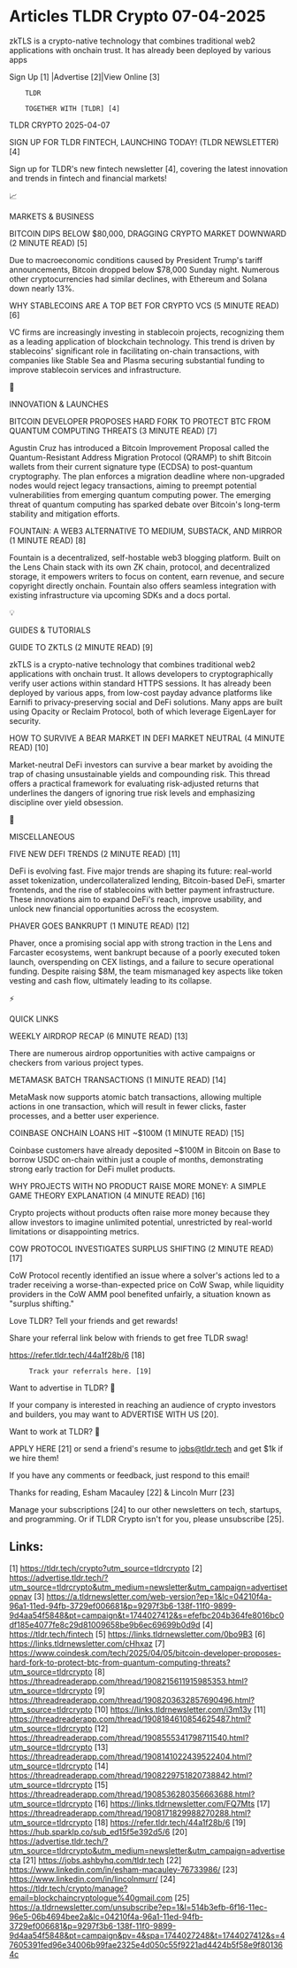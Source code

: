 # Articles TLDR Crypto 07-04-2025

zkTLS is a crypto-native technology that combines traditional web2
applications with onchain trust. It has already been deployed by
various
apps ‌ ‌ ‌ ‌ ‌ ‌ ‌ ‌ ‌ ‌ ‌ ‌ ‌ ‌ ‌ ‌ ‌ ‌ ‌ ‌ ‌ ‌ ‌ ‌ ‌ ‌  ‌ ‌ ‌ ‌ ‌ ‌ ‌ ‌ ‌ ‌ ‌ ‌ ‌ ‌ ‌ ‌ ‌ ‌ ‌ ‌ ‌ ‌ ‌ ‌ ‌ ‌ 


 Sign Up [1] |Advertise [2]|View Online [3] 

		TLDR 

		TOGETHER WITH [TLDR] [4]

TLDR CRYPTO 2025-04-07

 SIGN UP FOR TLDR FINTECH, LAUNCHING TODAY! (TLDR NEWSLETTER) [4] 

 Sign up for TLDR's new fintech newsletter [4], covering the latest
innovation and trends in fintech and financial markets! 

📈 

MARKETS & BUSINESS

 BITCOIN DIPS BELOW $80,000, DRAGGING CRYPTO MARKET DOWNWARD (2 MINUTE
READ) [5] 

 Due to macroeconomic conditions caused by President Trump's tariff
announcements, Bitcoin dropped below $78,000 Sunday night. Numerous
other cryptocurrencies had similar declines, with Ethereum and Solana
down nearly 13%. 

 WHY STABLECOINS ARE A TOP BET FOR CRYPTO VCS (5 MINUTE READ) [6] 

 VC firms are increasingly investing in stablecoin projects,
recognizing them as a leading application of blockchain technology.
This trend is driven by stablecoins' significant role in facilitating
on-chain transactions, with companies like Stable Sea and Plasma
securing substantial funding to improve stablecoin services and
infrastructure. 

🚀 

INNOVATION & LAUNCHES

 BITCOIN DEVELOPER PROPOSES HARD FORK TO PROTECT BTC FROM QUANTUM
COMPUTING THREATS (3 MINUTE READ) [7] 

 Agustin Cruz has introduced a Bitcoin Improvement Proposal called the
Quantum-Resistant Address Migration Protocol (QRAMP) to shift Bitcoin
wallets from their current signature type (ECDSA) to post-quantum
cryptography. The plan enforces a migration deadline where
non-upgraded nodes would reject legacy transactions, aiming to preempt
potential vulnerabilities from emerging quantum computing power. The
emerging threat of quantum computing has sparked debate over Bitcoin's
long-term stability and mitigation efforts. 

 FOUNTAIN: A WEB3 ALTERNATIVE TO MEDIUM, SUBSTACK, AND MIRROR (1
MINUTE READ) [8] 

 Fountain is a decentralized, self-hostable web3 blogging platform.
Built on the Lens Chain stack with its own ZK chain, protocol, and
decentralized storage, it empowers writers to focus on content, earn
revenue, and secure copyright directly onchain. Fountain also offers
seamless integration with existing infrastructure via upcoming SDKs
and a docs portal. 

💡 

GUIDES & TUTORIALS

 GUIDE TO ZKTLS (2 MINUTE READ) [9] 

 zkTLS is a crypto-native technology that combines traditional web2
applications with onchain trust. It allows developers to
cryptographically verify user actions within standard HTTPS sessions.
It has already been deployed by various apps, from low-cost payday
advance platforms like Earnifi to privacy-preserving social and DeFi
solutions. Many apps are built using Opacity or Reclaim Protocol, both
of which leverage EigenLayer for security. 

 HOW TO SURVIVE A BEAR MARKET IN DEFI MARKET NEUTRAL (4 MINUTE READ)
[10] 

 Market-neutral DeFi investors can survive a bear market by avoiding
the trap of chasing unsustainable yields and compounding risk. This
thread offers a practical framework for evaluating risk-adjusted
returns that underlines the dangers of ignoring true risk levels and
emphasizing discipline over yield obsession. 

🦄 

MISCELLANEOUS

 FIVE NEW DEFI TRENDS (2 MINUTE READ) [11] 

 DeFi is evolving fast. Five major trends are shaping its future:
real-world asset tokenization, undercollateralized lending,
Bitcoin-based DeFi, smarter frontends, and the rise of stablecoins
with better payment infrastructure. These innovations aim to expand
DeFi's reach, improve usability, and unlock new financial
opportunities across the ecosystem. 

 PHAVER GOES BANKRUPT (1 MINUTE READ) [12] 

 Phaver, once a promising social app with strong traction in the Lens
and Farcaster ecosystems, went bankrupt because of a poorly executed
token launch, overspending on CEX listings, and a failure to secure
operational funding. Despite raising $8M, the team mismanaged key
aspects like token vesting and cash flow, ultimately leading to its
collapse. 

⚡ 

QUICK LINKS

 WEEKLY AIRDROP RECAP (6 MINUTE READ) [13] 

 There are numerous airdrop opportunities with active campaigns or
checkers from various project types. 

 METAMASK BATCH TRANSACTIONS (1 MINUTE READ) [14] 

 MetaMask now supports atomic batch transactions, allowing multiple
actions in one transaction, which will result in fewer clicks, faster
processes, and a better user experience. 

 COINBASE ONCHAIN LOANS HIT ~$100M (1 MINUTE READ) [15] 

 Coinbase customers have already deposited ~$100M in Bitcoin on Base
to borrow USDC on-chain within just a couple of months, demonstrating
strong early traction for DeFi mullet products. 

 WHY PROJECTS WITH NO PRODUCT RAISE MORE MONEY: A SIMPLE GAME THEORY
EXPLANATION (4 MINUTE READ) [16] 

 Crypto projects without products often raise more money because they
allow investors to imagine unlimited potential, unrestricted by
real-world limitations or disappointing metrics. 

 COW PROTOCOL INVESTIGATES SURPLUS SHIFTING (2 MINUTE READ) [17] 

 CoW Protocol recently identified an issue where a solver's actions
led to a trader receiving a worse-than-expected price on CoW Swap,
while liquidity providers in the CoW AMM pool benefited unfairly, a
situation known as "surplus shifting." 

Love TLDR? Tell your friends and get rewards!

 Share your referral link below with friends to get free TLDR swag! 

 https://refer.tldr.tech/44a1f28b/6 [18] 

		 Track your referrals here. [19] 

Want to advertise in TLDR? 📰

 If your company is interested in reaching an audience of crypto
investors and builders, you may want to ADVERTISE WITH US [20]. 

Want to work at TLDR? 💼

 APPLY HERE [21] or send a friend's resume to jobs@tldr.tech and get
$1k if we hire them! 

 If you have any comments or feedback, just respond to this email! 

Thanks for reading, 
Esham Macauley [22] & Lincoln Murr [23] 

 Manage your subscriptions [24] to our other newsletters on tech,
startups, and programming. Or if TLDR Crypto isn't for you, please
unsubscribe [25]. 

 

Links:
------
[1] https://tldr.tech/crypto?utm_source=tldrcrypto
[2] https://advertise.tldr.tech/?utm_source=tldrcrypto&utm_medium=newsletter&utm_campaign=advertisetopnav
[3] https://a.tldrnewsletter.com/web-version?ep=1&lc=04210f4a-96a1-11ed-94fb-3729ef006681&p=9297f3b6-138f-11f0-9899-9d4aa54f5848&pt=campaign&t=1744027412&s=efefbc204b364fe8016bc0df185e4077fe8c29d81009658be9b6ec69699b0d9d
[4] https://tldr.tech/fintech
[5] https://links.tldrnewsletter.com/0bo9B3
[6] https://links.tldrnewsletter.com/cHhxaz
[7] https://www.coindesk.com/tech/2025/04/05/bitcoin-developer-proposes-hard-fork-to-protect-btc-from-quantum-computing-threats?utm_source=tldrcrypto
[8] https://threadreaderapp.com/thread/1908215611915985353.html?utm_source=tldrcrypto
[9] https://threadreaderapp.com/thread/1908203632857690496.html?utm_source=tldrcrypto
[10] https://links.tldrnewsletter.com/i3m13y
[11] https://threadreaderapp.com/thread/1908184610854625487.html?utm_source=tldrcrypto
[12] https://threadreaderapp.com/thread/1908555341798711540.html?utm_source=tldrcrypto
[13] https://threadreaderapp.com/thread/1908141022439522404.html?utm_source=tldrcrypto
[14] https://threadreaderapp.com/thread/1908229751820738842.html?utm_source=tldrcrypto
[15] https://threadreaderapp.com/thread/1908536280356663688.html?utm_source=tldrcrypto
[16] https://links.tldrnewsletter.com/FQ7Mts
[17] https://threadreaderapp.com/thread/1908171829988270288.html?utm_source=tldrcrypto
[18] https://refer.tldr.tech/44a1f28b/6
[19] https://hub.sparklp.co/sub_ed15f5e392d5/6
[20] https://advertise.tldr.tech/?utm_source=tldrcrypto&utm_medium=newsletter&utm_campaign=advertisecta
[21] https://jobs.ashbyhq.com/tldr.tech
[22] https://www.linkedin.com/in/esham-macauley-76733986/
[23] https://www.linkedin.com/in/lincolnmurr/
[24] https://tldr.tech/crypto/manage?email=blockchaincryptologue%40gmail.com
[25] https://a.tldrnewsletter.com/unsubscribe?ep=1&l=514b3efb-6f16-11ec-96e5-06b4694bee2a&lc=04210f4a-96a1-11ed-94fb-3729ef006681&p=9297f3b6-138f-11f0-9899-9d4aa54f5848&pt=campaign&pv=4&spa=1744027248&t=1744027412&s=47605391fed96e34006b99fae2325e4d050c55f9221ad4424b5f58e9f801364c